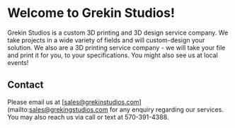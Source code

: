 # Welcome to Grekin Studios!

Grekin Studios is a custom 3D printing and 3D design service company. We take projects in a wide variety of fields and will custom-design your solution.  We also are a 3D printing service company - we will take your file and print it for you, to your specifications.  You might also see us at local events!
  
## Contact

Please email us at [sales@grekinstudios.com](mailto:sales@grekingstudios.com for any enquiry regarding our services.  You may also reach us via call or text at 570-391-4388.


